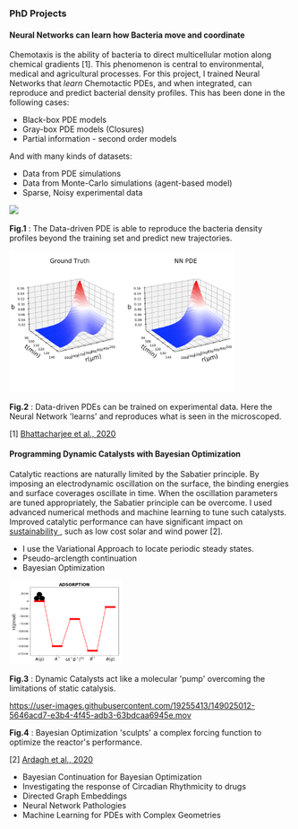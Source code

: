 ### PhD Projects

#### Neural Networks can learn how Bacteria move and coordinate  
Chemotaxis is the ability of bacteria to direct multicellular motion along chemical gradients [1]. This phenomenon is central to environmental, medical and agricultural processes. For this project, I trained Neural Networks that *learn* Chemotactic PDEs, and when integrated, can reproduce and predict bacterial density profiles. This has been done in the following cases:
  * Black-box PDE models
  * Gray-box PDE models (Closures)
  * Partial information - second order models  
  
And with many kinds of datasets:
  * Data from PDE simulations 
  * Data from Monte-Carlo simulations (agent-based model)
  * Sparse, Noisy experimental data

<img src="NNPDE1.gif" width="400"/>

**Fig.1** : The Data-driven PDE is able to reproduce the bacteria density profiles beyond the training set and predict new trajectories. 

<img src="1.PNG" width="400"/>

**Fig.2** : Data-driven PDEs can be trained on experimental data. Here the Neural Network 'learns' and reproduces what is seen in the microscoped. 


[1]  [Bhattacharjee et al., 2020](https://www.sciencedirect.com/science/article/pii/S0006349521004276)

#### Programming Dynamic Catalysts with Bayesian Optimization
Catalytic reactions are naturally limited by the Sabatier principle. By imposing an electrodynamic oscillation on the surface, the binding energies and surface coverages oscillate in time.  When the oscillation parameters are tuned appropriately, the Sabatier principle can be overcome. I used advanced numerical methods and machine learning to tune such catalysts. Improved catalytic performance can have significant impact on <u> sustainability </u>, such as low cost solar and wind power [2].
 * I use the Variational Approach to locate periodic steady states. 
 * Pseudo-arclength continuation 
 * Bayesian Optimization 

<img src="dyncat.gif" width="200"/>

**Fig.3** : Dynamic Catalysts act like a molecular 'pump' overcoming the limitations of static catalysis.

https://user-images.githubusercontent.com/19255413/149025012-5646acd7-e3b4-4f45-adb3-63bdcaa6945e.mov



**Fig.4** : Bayesian Optimization 'sculpts' a complex forcing function to optimize the reactor's performance. 

[2] [Ardagh et al., 2020](https://pubs.rsc.org/en/content/articlelanding/2020/sc/c9sc06140a)


* Bayesian Continuation for Bayesian Optimization
* Investigating the response of Circadian Rhythmicity to drugs
* Directed Graph Embeddings
* Neural Network Pathologies
* Machine Learning for PDEs with Complex Geometries






